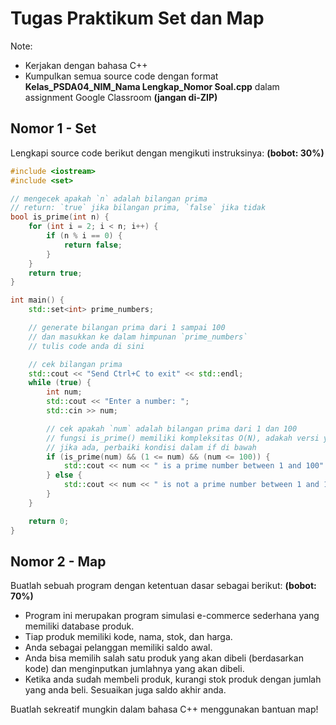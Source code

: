# Tugas Praktikum Set dan Map

Note:

- Kerjakan dengan bahasa C++
- Kumpulkan semua source code dengan format **Kelas_PSDA04_NIM_Nama Lengkap_Nomor Soal.cpp** dalam assignment Google Classroom **(jangan di-ZIP)**

## Nomor 1 - Set

Lengkapi source code berikut dengan mengikuti instruksinya: **(bobot: 30%)**

```c++
#include <iostream>
#include <set>

// mengecek apakah `n` adalah bilangan prima
// return: `true` jika bilangan prima, `false` jika tidak
bool is_prime(int n) {
    for (int i = 2; i < n; i++) {
        if (n % i == 0) {
            return false;
        }
    }
    return true;
}

int main() {
    std::set<int> prime_numbers;

    // generate bilangan prima dari 1 sampai 100
    // dan masukkan ke dalam himpunan `prime_numbers`
    // tulis code anda di sini

    // cek bilangan prima
    std::cout << "Send Ctrl+C to exit" << std::endl;
    while (true) {
        int num;
        std::cout << "Enter a number: ";
        std::cin >> num;

        // cek apakah `num` adalah bilangan prima dari 1 dan 100
        // fungsi is_prime() memiliki kompleksitas O(N), adakah versi yang lebih baik?
        // jika ada, perbaiki kondisi dalam if di bawah
        if (is_prime(num) && (1 <= num) && (num <= 100)) {
            std::cout << num << " is a prime number between 1 and 100" << std::endl;
        } else {
            std::cout << num << " is not a prime number between 1 and 100" << std::endl;
        }
    }

    return 0;
}
```

## Nomor 2 - Map

Buatlah sebuah program dengan ketentuan dasar sebagai berikut: **(bobot: 70%)**

- Program ini merupakan program simulasi e-commerce sederhana yang memiliki database produk.
- Tiap produk memiliki kode, nama, stok, dan harga.
- Anda sebagai pelanggan memiliki saldo awal.
- Anda bisa memilih salah satu produk yang akan dibeli (berdasarkan kode) dan menginputkan jumlahnya yang akan dibeli.
- Ketika anda sudah membeli produk, kurangi stok produk dengan jumlah yang anda beli. Sesuaikan juga saldo akhir anda.

Buatlah sekreatif mungkin dalam bahasa C++ menggunakan bantuan map!